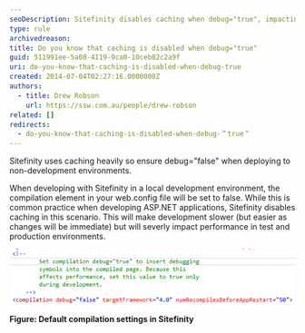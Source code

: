 ```yaml
---
seoDescription: Sitefinity disables caching when debug="true", impacting performance in test and production environments.
type: rule
archivedreason:
title: Do you know that caching is disabled when debug="true"
guid: 511991ee-5a08-4119-9ca0-10ceb82c2a9f
uri: do-you-know-that-caching-is-disabled-when-debug-true
created: 2014-07-04T02:27:16.0000000Z
authors:
  - title: Drew Robson
    url: https://ssw.com.au/people/drew-robson
related: []
redirects:
  - do-you-know-that-caching-is-disabled-when-debug-＂true＂
---
```


Sitefinity uses caching heavily so ensure debug="false" when deploying to non-development environments.

<!--endintro-->

When developing with Sitefinity in a local development environment, the compilation element in your web.config file will be set to false. While this is common practice when developing ASP.NET applications, Sitefinity disables caching in this scenario. This will make development slower (but easier as changes will be immediate) but will severly impact performance in test and production environments.

![](4-07-2014-2-07-31-PM-compressor.png)

**Figure: Default compilation settings in Sitefinity**

